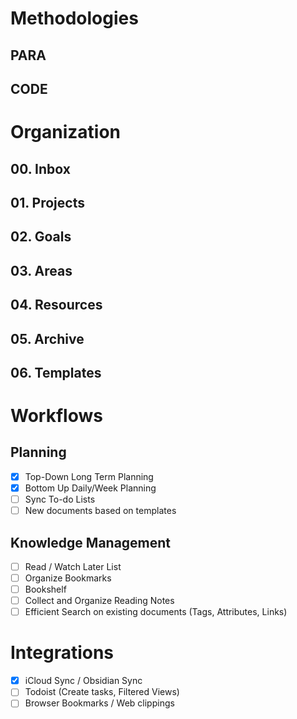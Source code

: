 
# Methodologies

## PARA

## CODE


# Organization

## 00. Inbox

## 01. Projects

## 02. Goals

## 03. Areas

## 04. Resources

## 05. Archive

## 06. Templates


# Workflows

## Planning

- [x] Top-Down Long Term Planning
- [x] Bottom Up Daily/Week Planning
- [ ] Sync To-do Lists
- [ ] New documents based on templates

## Knowledge Management

- [ ] Read / Watch Later List
- [ ] Organize Bookmarks
- [ ] Bookshelf
- [ ] Collect and Organize Reading Notes
- [ ] Efficient Search on existing documents (Tags, Attributes, Links)

# Integrations

- [x] iCloud Sync / Obsidian Sync
- [ ] Todoist (Create tasks, Filtered Views)
- [ ] Browser Bookmarks / Web clippings